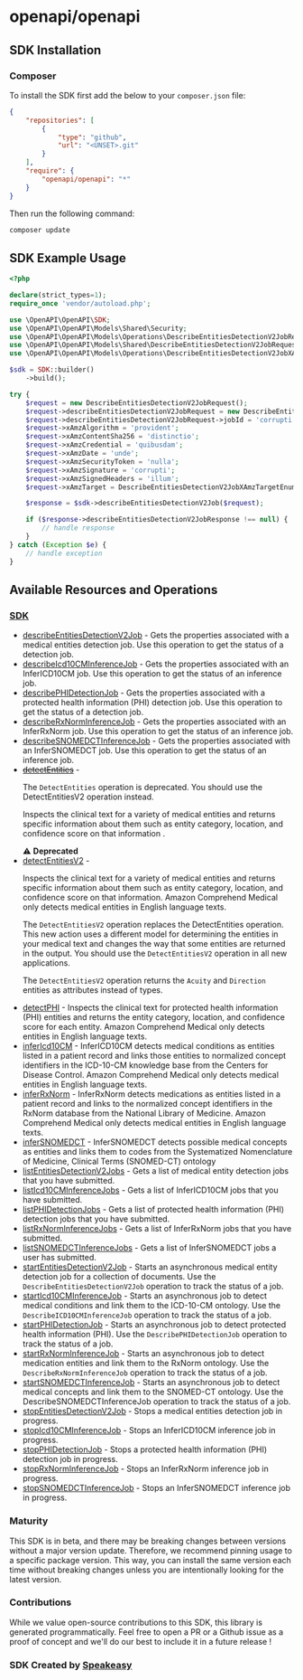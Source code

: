 # openapi/openapi

<!-- Start SDK Installation -->
## SDK Installation

### Composer

To install the SDK first add the below to your `composer.json` file:

```json
{
    "repositories": [
        {
            "type": "github",
            "url": "<UNSET>.git"
        }
    ],
    "require": {
        "openapi/openapi": "*"
    }
}
```

Then run the following command:

```bash
composer update
```
<!-- End SDK Installation -->

## SDK Example Usage
<!-- Start SDK Example Usage -->
```php
<?php

declare(strict_types=1);
require_once 'vendor/autoload.php';

use \OpenAPI\OpenAPI\SDK;
use \OpenAPI\OpenAPI\Models\Shared\Security;
use \OpenAPI\OpenAPI\Models\Operations\DescribeEntitiesDetectionV2JobRequest;
use \OpenAPI\OpenAPI\Models\Shared\DescribeEntitiesDetectionV2JobRequest;
use \OpenAPI\OpenAPI\Models\Operations\DescribeEntitiesDetectionV2JobXAmzTargetEnum;

$sdk = SDK::builder()
    ->build();

try {
    $request = new DescribeEntitiesDetectionV2JobRequest();
    $request->describeEntitiesDetectionV2JobRequest = new DescribeEntitiesDetectionV2JobRequest();
    $request->describeEntitiesDetectionV2JobRequest->jobId = 'corrupti';
    $request->xAmzAlgorithm = 'provident';
    $request->xAmzContentSha256 = 'distinctio';
    $request->xAmzCredential = 'quibusdam';
    $request->xAmzDate = 'unde';
    $request->xAmzSecurityToken = 'nulla';
    $request->xAmzSignature = 'corrupti';
    $request->xAmzSignedHeaders = 'illum';
    $request->xAmzTarget = DescribeEntitiesDetectionV2JobXAmzTargetEnum::COMPREHEND_MEDICAL20181030_DESCRIBE_ENTITIES_DETECTION_V2_JOB;

    $response = $sdk->describeEntitiesDetectionV2Job($request);

    if ($response->describeEntitiesDetectionV2JobResponse !== null) {
        // handle response
    }
} catch (Exception $e) {
    // handle exception
}
```
<!-- End SDK Example Usage -->

<!-- Start SDK Available Operations -->
## Available Resources and Operations

### [SDK](docs/sdk/README.md)

* [describeEntitiesDetectionV2Job](docs/sdk/README.md#describeentitiesdetectionv2job) - Gets the properties associated with a medical entities detection job. Use this operation to get the status of a detection job.
* [describeIcd10CMInferenceJob](docs/sdk/README.md#describeicd10cminferencejob) - Gets the properties associated with an InferICD10CM job. Use this operation to get the status of an inference job.
* [describePHIDetectionJob](docs/sdk/README.md#describephidetectionjob) - Gets the properties associated with a protected health information (PHI) detection job. Use this operation to get the status of a detection job.
* [describeRxNormInferenceJob](docs/sdk/README.md#describerxnorminferencejob) - Gets the properties associated with an InferRxNorm job. Use this operation to get the status of an inference job.
* [describeSNOMEDCTInferenceJob](docs/sdk/README.md#describesnomedctinferencejob) -  Gets the properties associated with an InferSNOMEDCT job. Use this operation to get the status of an inference job. 
* [~~detectEntities~~](docs/sdk/README.md#detectentities) - <p>The <code>DetectEntities</code> operation is deprecated. You should use the <a>DetectEntitiesV2</a> operation instead.</p> <p> Inspects the clinical text for a variety of medical entities and returns specific information about them such as entity category, location, and confidence score on that information .</p> :warning: **Deprecated**
* [detectEntitiesV2](docs/sdk/README.md#detectentitiesv2) - <p>Inspects the clinical text for a variety of medical entities and returns specific information about them such as entity category, location, and confidence score on that information. Amazon Comprehend Medical only detects medical entities in English language texts.</p> <p>The <code>DetectEntitiesV2</code> operation replaces the <a>DetectEntities</a> operation. This new action uses a different model for determining the entities in your medical text and changes the way that some entities are returned in the output. You should use the <code>DetectEntitiesV2</code> operation in all new applications.</p> <p>The <code>DetectEntitiesV2</code> operation returns the <code>Acuity</code> and <code>Direction</code> entities as attributes instead of types. </p>
* [detectPHI](docs/sdk/README.md#detectphi) -  Inspects the clinical text for protected health information (PHI) entities and returns the entity category, location, and confidence score for each entity. Amazon Comprehend Medical only detects entities in English language texts.
* [inferIcd10CM](docs/sdk/README.md#infericd10cm) - InferICD10CM detects medical conditions as entities listed in a patient record and links those entities to normalized concept identifiers in the ICD-10-CM knowledge base from the Centers for Disease Control. Amazon Comprehend Medical only detects medical entities in English language texts. 
* [inferRxNorm](docs/sdk/README.md#inferrxnorm) - InferRxNorm detects medications as entities listed in a patient record and links to the normalized concept identifiers in the RxNorm database from the National Library of Medicine. Amazon Comprehend Medical only detects medical entities in English language texts. 
* [inferSNOMEDCT](docs/sdk/README.md#infersnomedct) -  InferSNOMEDCT detects possible medical concepts as entities and links them to codes from the Systematized Nomenclature of Medicine, Clinical Terms (SNOMED-CT) ontology
* [listEntitiesDetectionV2Jobs](docs/sdk/README.md#listentitiesdetectionv2jobs) - Gets a list of medical entity detection jobs that you have submitted.
* [listIcd10CMInferenceJobs](docs/sdk/README.md#listicd10cminferencejobs) - Gets a list of InferICD10CM jobs that you have submitted.
* [listPHIDetectionJobs](docs/sdk/README.md#listphidetectionjobs) - Gets a list of protected health information (PHI) detection jobs that you have submitted.
* [listRxNormInferenceJobs](docs/sdk/README.md#listrxnorminferencejobs) - Gets a list of InferRxNorm jobs that you have submitted.
* [listSNOMEDCTInferenceJobs](docs/sdk/README.md#listsnomedctinferencejobs) -  Gets a list of InferSNOMEDCT jobs a user has submitted. 
* [startEntitiesDetectionV2Job](docs/sdk/README.md#startentitiesdetectionv2job) - Starts an asynchronous medical entity detection job for a collection of documents. Use the <code>DescribeEntitiesDetectionV2Job</code> operation to track the status of a job.
* [startIcd10CMInferenceJob](docs/sdk/README.md#starticd10cminferencejob) - Starts an asynchronous job to detect medical conditions and link them to the ICD-10-CM ontology. Use the <code>DescribeICD10CMInferenceJob</code> operation to track the status of a job.
* [startPHIDetectionJob](docs/sdk/README.md#startphidetectionjob) - Starts an asynchronous job to detect protected health information (PHI). Use the <code>DescribePHIDetectionJob</code> operation to track the status of a job.
* [startRxNormInferenceJob](docs/sdk/README.md#startrxnorminferencejob) - Starts an asynchronous job to detect medication entities and link them to the RxNorm ontology. Use the <code>DescribeRxNormInferenceJob</code> operation to track the status of a job.
* [startSNOMEDCTInferenceJob](docs/sdk/README.md#startsnomedctinferencejob) -  Starts an asynchronous job to detect medical concepts and link them to the SNOMED-CT ontology. Use the DescribeSNOMEDCTInferenceJob operation to track the status of a job. 
* [stopEntitiesDetectionV2Job](docs/sdk/README.md#stopentitiesdetectionv2job) - Stops a medical entities detection job in progress.
* [stopIcd10CMInferenceJob](docs/sdk/README.md#stopicd10cminferencejob) - Stops an InferICD10CM inference job in progress.
* [stopPHIDetectionJob](docs/sdk/README.md#stopphidetectionjob) - Stops a protected health information (PHI) detection job in progress.
* [stopRxNormInferenceJob](docs/sdk/README.md#stoprxnorminferencejob) - Stops an InferRxNorm inference job in progress.
* [stopSNOMEDCTInferenceJob](docs/sdk/README.md#stopsnomedctinferencejob) -  Stops an InferSNOMEDCT inference job in progress. 
<!-- End SDK Available Operations -->

### Maturity

This SDK is in beta, and there may be breaking changes between versions without a major version update. Therefore, we recommend pinning usage
to a specific package version. This way, you can install the same version each time without breaking changes unless you are intentionally
looking for the latest version.

### Contributions

While we value open-source contributions to this SDK, this library is generated programmatically.
Feel free to open a PR or a Github issue as a proof of concept and we'll do our best to include it in a future release !

### SDK Created by [Speakeasy](https://docs.speakeasyapi.dev/docs/using-speakeasy/client-sdks)
